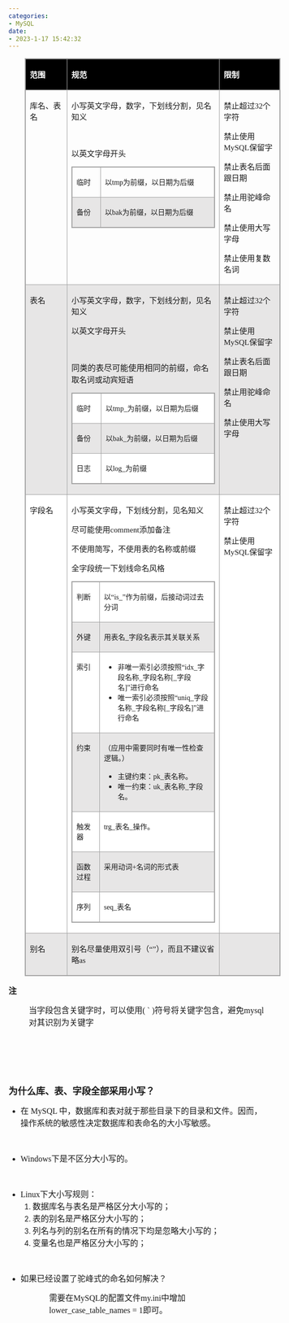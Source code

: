 ```yaml
---
categories:
- MySQL
date:
- 2023-1-17 15:42:32
---
```


<table summary="" cellspacing="0"
    style="border-collapse:collapse; border-color:#a3a3a3; border-style:solid; border-width:1px; margin-left:32px"
    class=" cke_show_border">
    <tbody>
        <tr>
            <td
                style="background-color:black; border-bottom:1px solid #a3a3a3; border-left:1px solid #a3a3a3; border-right:1px solid #a3a3a3; border-top:1px solid #a3a3a3; vertical-align:top; width:1.2423in">
                <p><span style="font-size:11.5pt"><span style="font-family:&quot;Microsoft YaHei UI&quot;"><span
                                style="color:white"><strong>范围</strong></span></span></span></p>
            </td>
            <td
                style="background-color:black; border-bottom:1px solid #a3a3a3; border-left:1px solid #a3a3a3; border-right:1px solid #a3a3a3; border-top:1px solid #a3a3a3; vertical-align:top; width:5.3916in">
                <p><span style="font-size:11.5pt"><span style="font-family:&quot;Microsoft YaHei UI&quot;"><span
                                style="color:white"><strong>规范</strong></span></span></span></p>
            </td>
            <td
                style="background-color:black; border-bottom:1px solid #a3a3a3; border-left:1px solid #a3a3a3; border-right:1px solid #a3a3a3; border-top:1px solid #a3a3a3; vertical-align:top; width:1.8833in">
                <p><span style="font-size:11.5pt"><span style="font-family:&quot;Microsoft YaHei UI&quot;"><span
                                style="color:white"><strong>限制</strong></span></span></span></p>
            </td>
        </tr>
        <tr>
            <td
                style="border-bottom:1px solid #a3a3a3; border-left:1px solid #a3a3a3; border-right:1px solid #a3a3a3; border-top:1px solid #a3a3a3; vertical-align:top; width:1.2423in">
                <p><span style="font-size:11.5pt"><span
                            style="font-family:&quot;Microsoft YaHei UI&quot;">库名、表名</span></span></p>
            </td>
            <td
                style="border-bottom:1px solid #a3a3a3; border-left:1px solid #a3a3a3; border-right:1px solid #a3a3a3; border-top:1px solid #a3a3a3; vertical-align:top; width:5.4736in">
                <p><span style="font-size:11.5pt"><span
                            style="font-family:&quot;Microsoft YaHei UI&quot;">小写英文字母，数字，下划线分割，见名知义</span></span></p>
                <p><span style="font-size:11.5pt"><span
                            style="font-family:&quot;Microsoft YaHei UI&quot;">&nbsp;</span></span></p>
                <p><span style="font-size:11.5pt"><span
                            style="font-family:&quot;Microsoft YaHei UI&quot;">以英文字母开头</span></span></p>
                <table summary="" cellspacing="0"
                    style="border-collapse:collapse; border-color:#a3a3a3; border-style:solid; border-width:1px"
                    class=" cke_show_border">
                    <tbody>
                        <tr>
                            <td
                                style="border-bottom:1px solid #a3a3a3; border-left:1px solid #a3a3a3; border-right:1px solid #a3a3a3; border-top:1px solid #a3a3a3; vertical-align:top; width:.734in">
                                <p><span style="font-size:10.5pt"><span
                                            style="font-family:&quot;Microsoft YaHei UI&quot;">临时</span></span></p>
                            </td>
                            <td
                                style="border-bottom:1px solid #a3a3a3; border-left:1px solid #a3a3a3; border-right:1px solid #a3a3a3; border-top:1px solid #a3a3a3; vertical-align:top; width:4.4937in">
                                <p><span style="font-size:10.5pt"><span
                                            style="font-family:&quot;Microsoft YaHei UI&quot;">以</span><span
                                            style="font-family:&quot;Comic Sans MS&quot;">tmp</span><span
                                            style="font-family:&quot;Microsoft YaHei UI&quot;">为前缀，以日期为后缀</span></span>
                                </p>
                            </td>
                        </tr>
                        <tr>
                            <td
                                style="background-color:#e7e6e6; border-bottom:1px solid #a3a3a3; border-left:1px solid #a3a3a3; border-right:1px solid #a3a3a3; border-top:1px solid #a3a3a3; vertical-align:top; width:.734in">
                                <p><span style="font-size:10.5pt"><span
                                            style="font-family:&quot;Microsoft YaHei UI&quot;">备份</span></span></p>
                            </td>
                            <td
                                style="background-color:#e7e6e6; border-bottom:1px solid #a3a3a3; border-left:1px solid #a3a3a3; border-right:1px solid #a3a3a3; border-top:1px solid #a3a3a3; vertical-align:top; width:4.4937in">
                                <p><span style="font-size:10.5pt"><span
                                            style="font-family:&quot;Microsoft YaHei UI&quot;">以</span><span
                                            style="font-family:&quot;Comic Sans MS&quot;">bak</span><span
                                            style="font-family:&quot;Microsoft YaHei UI&quot;">为前缀，以日期为后缀</span></span>
                                </p>
                            </td>
                        </tr>
                    </tbody>
                </table>
            </td>
            <td
                style="border-bottom:1px solid #a3a3a3; border-left:1px solid #a3a3a3; border-right:1px solid #a3a3a3; border-top:1px solid #a3a3a3; vertical-align:top; width:1.9111in">
                <p><span style="font-size:11.5pt"><span
                            style="font-family:&quot;Microsoft YaHei UI&quot;">禁止超过</span><span
                            style="font-family:&quot;Comic Sans MS&quot;">32</span><span
                            style="font-family:&quot;Microsoft YaHei UI&quot;">个字符</span></span></p>
                <p><span style="font-size:11.5pt"><span
                            style="font-family:&quot;Microsoft YaHei UI&quot;">禁止使用</span><span
                            style="font-family:&quot;Comic Sans MS&quot;">MySQL</span><span
                            style="font-family:&quot;Microsoft YaHei UI&quot;">保留字</span></span></p>
                <p><span style="font-size:11.5pt"><span
                            style="font-family:&quot;Microsoft YaHei UI&quot;">禁止表名后面跟日期</span></span></p>
                <p><span style="font-size:11.5pt"><span
                            style="font-family:&quot;Microsoft YaHei UI&quot;">禁止用驼峰命名</span></span></p>
                <p><span style="font-size:11.5pt"><span
                            style="font-family:&quot;Microsoft YaHei UI&quot;">禁止使用大写字母</span></span></p>
                <p><span style="font-size:11.5pt"><span
                            style="font-family:&quot;Microsoft YaHei UI&quot;">禁止使用复数名词</span></span></p>
            </td>
        </tr>
        <tr>
            <td
                style="background-color:#e7e6e6; border-bottom:1px solid #a3a3a3; border-left:1px solid #a3a3a3; border-right:1px solid #a3a3a3; border-top:1px solid #a3a3a3; vertical-align:top; width:1.2423in">
                <p><span style="font-size:11.5pt"><span
                            style="font-family:&quot;Microsoft YaHei UI&quot;">表名</span></span></p>
            </td>
            <td
                style="background-color:#e7e6e6; border-bottom:1px solid #a3a3a3; border-left:1px solid #a3a3a3; border-right:1px solid #a3a3a3; border-top:1px solid #a3a3a3; vertical-align:top; width:5.4569in">
                <p><span style="font-size:11.5pt"><span
                            style="font-family:&quot;Microsoft YaHei UI&quot;">小写英文字母，数字，下划线分割，见名知义</span></span></p>
                <p><span style="font-size:11.5pt"><span
                            style="font-family:&quot;Microsoft YaHei UI&quot;">以英文字母开头</span></span></p>
                <p><span style="font-size:11.5pt"><span
                            style="font-family:&quot;Microsoft YaHei UI&quot;">&nbsp;</span></span></p>
                <p><span style="font-family:&quot;Microsoft YaHei UI&quot;"><span
                            style="font-size:12.0pt">同类的表尽可能使用相同的前缀，</span><span
                            style="font-size:11.5pt">命名取名词或动宾短语</span></span></p>
                <table summary="" cellspacing="0"
                    style="border-collapse:collapse; border-color:#a3a3a3; border-style:solid; border-width:1px"
                    class=" cke_show_border">
                    <tbody>
                        <tr>
                            <td
                                style="background-color:white; border-bottom:1px solid #a3a3a3; border-left:1px solid #a3a3a3; border-right:1px solid #a3a3a3; border-top:1px solid #a3a3a3; vertical-align:top; width:.7673in">
                                <p><span style="font-size:10.5pt"><span
                                            style="font-family:&quot;Microsoft YaHei UI&quot;">临时</span></span></p>
                            </td>
                            <td
                                style="background-color:white; border-bottom:1px solid #a3a3a3; border-left:1px solid #a3a3a3; border-right:1px solid #a3a3a3; border-top:1px solid #a3a3a3; vertical-align:top; width:4.4437in">
                                <p><span style="font-size:10.5pt"><span
                                            style="font-family:&quot;Microsoft YaHei UI&quot;">以</span><span
                                            style="font-family:&quot;Comic Sans MS&quot;">tmp</span><span
                                            style="font-family:&quot;Comic Sans MS&quot;">_</span><span
                                            style="font-family:&quot;Microsoft YaHei UI&quot;">为前缀，以日期为后缀</span></span>
                                </p>
                            </td>
                        </tr>
                        <tr>
                            <td
                                style="background-color:#e7e6e6; border-bottom:1px solid #a3a3a3; border-left:1px solid #a3a3a3; border-right:1px solid #a3a3a3; border-top:1px solid #a3a3a3; vertical-align:top; width:.7673in">
                                <p><span style="font-size:10.5pt"><span
                                            style="font-family:&quot;Microsoft YaHei UI&quot;">备份</span></span></p>
                            </td>
                            <td
                                style="background-color:#e7e6e6; border-bottom:1px solid #a3a3a3; border-left:1px solid #a3a3a3; border-right:1px solid #a3a3a3; border-top:1px solid #a3a3a3; vertical-align:top; width:4.4437in">
                                <p><span style="font-size:10.5pt"><span
                                            style="font-family:&quot;Microsoft YaHei UI&quot;">以</span><span
                                            style="font-family:&quot;Comic Sans MS&quot;">bak</span><span
                                            style="font-family:&quot;Comic Sans MS&quot;">_</span><span
                                            style="font-family:&quot;Microsoft YaHei UI&quot;">为前缀，以日期为后缀</span></span>
                                </p>
                            </td>
                        </tr>
                        <tr>
                            <td
                                style="background-color:white; border-bottom:1px solid #a3a3a3; border-left:1px solid #a3a3a3; border-right:1px solid #a3a3a3; border-top:1px solid #a3a3a3; vertical-align:top; width:.7673in">
                                <p><span style="font-size:10.5pt"><span
                                            style="font-family:&quot;Microsoft YaHei UI&quot;">日志</span></span></p>
                            </td>
                            <td
                                style="background-color:white; border-bottom:1px solid #a3a3a3; border-left:1px solid #a3a3a3; border-right:1px solid #a3a3a3; border-top:1px solid #a3a3a3; vertical-align:top; width:4.4437in">
                                <p><span style="font-size:10.5pt"><span
                                            style="font-family:&quot;Microsoft YaHei UI&quot;">以</span><span
                                            style="font-family:&quot;Comic Sans MS&quot;">log_</span><span
                                            style="font-family:&quot;Microsoft YaHei UI&quot;">为前缀</span></span></p>
                            </td>
                        </tr>
                    </tbody>
                </table>
            </td>
            <td
                style="background-color:#e7e6e6; border-bottom:1px solid #a3a3a3; border-left:1px solid #a3a3a3; border-right:1px solid #a3a3a3; border-top:1px solid #a3a3a3; vertical-align:top; width:1.9111in">
                <p><span style="font-size:11.5pt"><span
                            style="font-family:&quot;Microsoft YaHei UI&quot;">禁止超过</span><span
                            style="font-family:&quot;Comic Sans MS&quot;">32</span><span
                            style="font-family:&quot;Microsoft YaHei UI&quot;">个字符</span></span></p>
                <p><span style="font-size:11.5pt"><span
                            style="font-family:&quot;Microsoft YaHei UI&quot;">禁止使用</span><span
                            style="font-family:&quot;Comic Sans MS&quot;">MySQL</span><span
                            style="font-family:&quot;Microsoft YaHei UI&quot;">保留字</span></span></p>
                <p><span style="font-size:11.5pt"><span
                            style="font-family:&quot;Microsoft YaHei UI&quot;">禁止表名后面跟日期</span></span></p>
                <p><span style="font-size:11.5pt"><span
                            style="font-family:&quot;Microsoft YaHei UI&quot;">禁止用驼峰命名</span></span></p>
                <p><span style="font-size:11.5pt"><span
                            style="font-family:&quot;Microsoft YaHei UI&quot;">禁止使用大写字母</span></span></p>
            </td>
        </tr>
        <tr>
            <td
                style="background-color:white; border-bottom:1px solid #a3a3a3; border-left:1px solid #a3a3a3; border-right:1px solid #a3a3a3; border-top:1px solid #a3a3a3; vertical-align:top; width:1.2423in">
                <p><span style="font-size:11.5pt"><span
                            style="font-family:&quot;Microsoft YaHei UI&quot;">字段名</span></span></p>
            </td>
            <td
                style="background-color:white; border-bottom:1px solid #a3a3a3; border-left:1px solid #a3a3a3; border-right:1px solid #a3a3a3; border-top:1px solid #a3a3a3; vertical-align:top; width:5.4486in">
                <p><span style="font-size:11.5pt"><span
                            style="font-family:&quot;Microsoft YaHei UI&quot;">小写英文字母，下划线分割，见名知义</span></span></p>
                <p><span style="font-size:11.5pt"><span
                            style="font-family:&quot;Microsoft YaHei UI&quot;">尽可能使用</span><span
                            style="font-family:&quot;Comic Sans MS&quot;">comment</span><span
                            style="font-family:&quot;Microsoft YaHei UI&quot;">添加备注</span></span></p>
                <p><span style="font-size:11.5pt"><span
                            style="font-family:&quot;Microsoft YaHei UI&quot;">不使用简写，不使用表的名称或前缀</span></span></p>
                <p><span style="font-size:11.5pt"><span
                            style="font-family:&quot;Microsoft YaHei UI&quot;">全字段统一下划线命名风格</span></span></p>
                <table summary="" cellspacing="0"
                    style="border-collapse:collapse; border-color:#a3a3a3; border-style:solid; border-width:1px"
                    class=" cke_show_border">
                    <tbody>
                        <tr>
                            <td
                                style="border-bottom:1px solid #a3a3a3; border-left:1px solid #a3a3a3; border-right:1px solid #a3a3a3; border-top:1px solid #a3a3a3; vertical-align:top; width:.8006in">
                                <p><span style="font-size:10.5pt"><span
                                            style="font-family:&quot;Microsoft YaHei UI&quot;">判断</span></span></p>
                            </td>
                            <td
                                style="border-bottom:1px solid #a3a3a3; border-left:1px solid #a3a3a3; border-right:1px solid #a3a3a3; border-top:1px solid #a3a3a3; vertical-align:top; width:4.402in">
                                <p><span style="font-size:10.5pt"><span
                                            style="font-family:&quot;Microsoft YaHei UI&quot;">以</span><span
                                            style="font-family:&quot;Comic Sans MS&quot;">“is_”</span><span
                                            style="font-family:&quot;Microsoft YaHei UI&quot;">作为前缀，后接动词过去分词</span></span>
                                </p>
                            </td>
                        </tr>
                        <tr>
                            <td
                                style="background-color:#e7e6e6; border-bottom:1px solid #a3a3a3; border-left:1px solid #a3a3a3; border-right:1px solid #a3a3a3; border-top:1px solid #a3a3a3; vertical-align:top; width:.8006in">
                                <p><span style="font-size:10.5pt"><span
                                            style="font-family:&quot;Microsoft YaHei UI&quot;">外键</span></span></p>
                            </td>
                            <td
                                style="background-color:#e7e6e6; border-bottom:1px solid #a3a3a3; border-left:1px solid #a3a3a3; border-right:1px solid #a3a3a3; border-top:1px solid #a3a3a3; vertical-align:top; width:4.402in">
                                <p><span style="font-size:10.5pt"><span
                                            style="font-family:&quot;Microsoft YaHei UI&quot;">用表名</span><span
                                            style="font-family:&quot;Comic Sans MS&quot;">_</span><span
                                            style="font-family:&quot;Microsoft YaHei UI&quot;">字段名表示其关联关系</span></span>
                                </p>
                            </td>
                        </tr>
                        <tr>
                            <td
                                style="border-bottom:1px solid #a3a3a3; border-left:1px solid #a3a3a3; border-right:1px solid #a3a3a3; border-top:1px solid #a3a3a3; vertical-align:top; width:.7229in">
                                <p><span style="font-size:10.5pt"><span
                                            style="font-family:&quot;Microsoft YaHei UI&quot;">索引</span></span></p>
                            </td>
                            <td
                                style="border-bottom:1px solid #a3a3a3; border-left:1px solid #a3a3a3; border-right:1px solid #a3a3a3; border-top:1px solid #a3a3a3; vertical-align:top; width:4.5173in">
                                <ul>
                                    <li><span style="font-size:10.5pt"><span
                                                style="font-family:&quot;Microsoft YaHei UI&quot;">非唯一索引必须按照</span></span><span
                                            style="font-size:10.5pt"><span
                                                style="font-family:&quot;Comic Sans MS&quot;">“idx_</span></span><span
                                            style="font-size:10.5pt"><span
                                                style="font-family:&quot;Microsoft YaHei UI&quot;">字段名称</span></span><span
                                            style="font-size:10.5pt"><span
                                                style="font-family:&quot;Comic Sans MS&quot;">_</span></span><span
                                            style="font-size:10.5pt"><span
                                                style="font-family:&quot;Microsoft YaHei UI&quot;">字段名称</span></span><span
                                            style="font-size:10.5pt"><span
                                                style="font-family:&quot;Comic Sans MS&quot;">[_</span></span><span
                                            style="font-size:10.5pt"><span
                                                style="font-family:&quot;Microsoft YaHei UI&quot;">字段名</span></span><span
                                            style="font-size:10.5pt"><span
                                                style="font-family:&quot;Comic Sans MS&quot;">]”</span></span><span
                                            style="font-size:10.5pt"><span
                                                style="font-family:&quot;Microsoft YaHei UI&quot;">进行命名</span></span>
                                    </li>
                                    <li><span style="font-size:10.5pt"><span
                                                style="font-family:&quot;Microsoft YaHei UI&quot;">唯一索引必须按照</span></span><span
                                            style="font-size:10.5pt"><span
                                                style="font-family:&quot;Comic Sans MS&quot;">“uniq_</span></span><span
                                            style="font-size:10.5pt"><span
                                                style="font-family:&quot;Microsoft YaHei UI&quot;">字段名称</span></span><span
                                            style="font-size:10.5pt"><span
                                                style="font-family:&quot;Comic Sans MS&quot;">_</span></span><span
                                            style="font-size:10.5pt"><span
                                                style="font-family:&quot;Microsoft YaHei UI&quot;">字段名称</span></span><span
                                            style="font-size:10.5pt"><span
                                                style="font-family:&quot;Comic Sans MS&quot;">[_</span></span><span
                                            style="font-size:10.5pt"><span
                                                style="font-family:&quot;Microsoft YaHei UI&quot;">字段名</span></span><span
                                            style="font-size:10.5pt"><span
                                                style="font-family:&quot;Comic Sans MS&quot;">]”</span></span><span
                                            style="font-size:10.5pt"><span
                                                style="font-family:&quot;Microsoft YaHei UI&quot;">进行命名</span></span>
                                    </li>
                                </ul>
                            </td>
                        </tr>
                        <tr>
                            <td
                                style="background-color:#e7e6e6; border-bottom:1px solid #a3a3a3; border-left:1px solid #a3a3a3; border-right:1px solid #a3a3a3; border-top:1px solid #a3a3a3; vertical-align:top; width:.7229in">
                                <p><span style="font-size:10.5pt"><span
                                            style="font-family:&quot;Microsoft YaHei UI&quot;">约束</span></span></p>
                            </td>
                            <td
                                style="background-color:#e7e6e6; border-bottom:1px solid #a3a3a3; border-left:1px solid #a3a3a3; border-right:1px solid #a3a3a3; border-top:1px solid #a3a3a3; vertical-align:top; width:4.4805in">
                                <p><span style="font-size:10.5pt"><span
                                            style="font-family:&quot;Microsoft YaHei UI&quot;">（应用中需要同时有唯一性检查逻辑。）</span></span>
                                </p>
                                <ul>
                                    <li><span style="font-size:10.5pt"><span
                                                style="font-family:&quot;Microsoft YaHei UI&quot;">主键约束：</span></span><span
                                            style="font-size:10.5pt"><span
                                                style="font-family:&quot;Comic Sans MS&quot;">pk_</span></span><span
                                            style="font-size:10.5pt"><span
                                                style="font-family:&quot;Microsoft YaHei UI&quot;">表名称。</span></span>
                                    </li>
                                    <li><span style="font-size:10.5pt"><span
                                                style="font-family:&quot;Microsoft YaHei UI&quot;">唯一约束：</span></span><span
                                            style="font-size:10.5pt"><span
                                                style="font-family:&quot;Comic Sans MS&quot;">uk_</span></span><span
                                            style="font-size:10.5pt"><span
                                                style="font-family:&quot;Microsoft YaHei UI&quot;">表名称</span></span><span
                                            style="font-size:10.5pt"><span
                                                style="font-family:&quot;Comic Sans MS&quot;">_</span></span><span
                                            style="font-size:10.5pt"><span
                                                style="font-family:&quot;Microsoft YaHei UI&quot;">字段名。</span></span>
                                    </li>
                                </ul>
                            </td>
                        </tr>
                        <tr>
                            <td
                                style="border-bottom:1px solid #a3a3a3; border-left:1px solid #a3a3a3; border-right:1px solid #a3a3a3; border-top:1px solid #a3a3a3; vertical-align:top; width:.8006in">
                                <p><span style="font-size:10.5pt"><span
                                            style="font-family:&quot;Microsoft YaHei UI&quot;">触发器</span></span></p>
                            </td>
                            <td
                                style="border-bottom:1px solid #a3a3a3; border-left:1px solid #a3a3a3; border-right:1px solid #a3a3a3; border-top:1px solid #a3a3a3; vertical-align:top; width:4.402in">
                                <p><span style="font-size:10.5pt"><span
                                            style="font-family:&quot;Comic Sans MS&quot;">trg_</span><span
                                            style="font-family:&quot;Microsoft YaHei UI&quot;">表名</span><span
                                            style="font-family:&quot;Comic Sans MS&quot;">_</span><span
                                            style="font-family:&quot;Microsoft YaHei UI&quot;">操作。</span></span></p>
                            </td>
                        </tr>
                        <tr>
                            <td
                                style="background-color:#e7e6e6; border-bottom:1px solid #a3a3a3; border-left:1px solid #a3a3a3; border-right:1px solid #a3a3a3; border-top:1px solid #a3a3a3; vertical-align:top; width:.8006in">
                                <p><span style="font-size:10.5pt"><span
                                            style="font-family:&quot;Microsoft YaHei UI&quot;">函数过程</span></span></p>
                            </td>
                            <td
                                style="background-color:#e7e6e6; border-bottom:1px solid #a3a3a3; border-left:1px solid #a3a3a3; border-right:1px solid #a3a3a3; border-top:1px solid #a3a3a3; vertical-align:top; width:4.402in">
                                <p><span style="font-size:10.5pt"><span
                                            style="font-family:&quot;Microsoft YaHei UI&quot;">采用动词</span><span
                                            style="font-family:&quot;Comic Sans MS&quot;">+</span><span
                                            style="font-family:&quot;Microsoft YaHei UI&quot;">名词的形式表</span></span></p>
                            </td>
                        </tr>
                        <tr>
                            <td
                                style="border-bottom:1px solid #a3a3a3; border-left:1px solid #a3a3a3; border-right:1px solid #a3a3a3; border-top:1px solid #a3a3a3; vertical-align:top; width:.8006in">
                                <p><span style="font-size:10.5pt"><span
                                            style="font-family:&quot;Microsoft YaHei UI&quot;">序列</span></span></p>
                            </td>
                            <td
                                style="border-bottom:1px solid #a3a3a3; border-left:1px solid #a3a3a3; border-right:1px solid #a3a3a3; border-top:1px solid #a3a3a3; vertical-align:top; width:4.402in">
                                <p><span style="font-size:10.5pt"><span
                                            style="font-family:&quot;Comic Sans MS&quot;">seq_</span><span
                                            style="font-family:&quot;Microsoft YaHei UI&quot;">表名</span></span></p>
                            </td>
                        </tr>
                    </tbody>
                </table>
            </td>
            <td
                style="background-color:white; border-bottom:1px solid #a3a3a3; border-left:1px solid #a3a3a3; border-right:1px solid #a3a3a3; border-top:1px solid #a3a3a3; vertical-align:top; width:1.9111in">
                <p><span style="font-size:11.5pt"><span
                            style="font-family:&quot;Microsoft YaHei UI&quot;">禁止超过</span><span
                            style="font-family:&quot;Comic Sans MS&quot;">32</span><span
                            style="font-family:&quot;Microsoft YaHei UI&quot;">个字符</span></span></p>
                <p><span style="font-size:11.5pt"><span
                            style="font-family:&quot;Microsoft YaHei UI&quot;">禁止使用</span><span
                            style="font-family:&quot;Comic Sans MS&quot;">MySQL</span><span
                            style="font-family:&quot;Microsoft YaHei UI&quot;">保留字</span></span></p>
            </td>
        </tr>
        <tr>
            <td
                style="background-color:#e7e6e6; border-bottom:1px solid #a3a3a3; border-left:1px solid #a3a3a3; border-right:1px solid #a3a3a3; border-top:1px solid #a3a3a3; vertical-align:top; width:1.2423in">
                <p><span style="font-size:11.5pt"><span
                            style="font-family:&quot;Microsoft YaHei UI&quot;">别名</span></span></p>
            </td>
            <td
                style="background-color:#e7e6e6; border-bottom:1px solid #a3a3a3; border-left:1px solid #a3a3a3; border-right:1px solid #a3a3a3; border-top:1px solid #a3a3a3; vertical-align:top; width:5.3916in">
                <p><span style="font-size:11.5pt"><span
                            style="font-family:&quot;Microsoft YaHei UI&quot;">别名尽量使用双引号（</span><span
                            style="font-family:&quot;Comic Sans MS&quot;">“”</span><span
                            style="font-family:&quot;Microsoft YaHei UI&quot;">），而且不建议省略</span><span
                            style="font-family:&quot;Comic Sans MS&quot;">as</span></span></p>
            </td>
            <td
                style="background-color:#e7e6e6; border-bottom:1px solid #a3a3a3; border-left:1px solid #a3a3a3; border-right:1px solid #a3a3a3; border-top:1px solid #a3a3a3; vertical-align:top; width:1.8833in">
                <p><span style="font-size:11.5pt"><span
                            style="font-family:&quot;Comic Sans MS&quot;">&nbsp;</span></span></p>
            </td>
        </tr>
    </tbody>
</table>
<p><span style="font-size:12.0pt"><span
            style="font-family:&quot;Microsoft YaHei UI&quot;"><strong>注</strong></span></span></p>
<p style="margin-left: 40px;"><span style="font-size:12.0pt"><span
            style="font-family:&quot;Microsoft YaHei UI&quot;">当字段包含关键字时，可以使用</span><span
            style="font-family:&quot;Comic Sans MS&quot;">( ` )</span><span
            style="font-family:&quot;Microsoft YaHei UI&quot;">符号将关键字包含，避免</span><span
            style="font-family:&quot;Comic Sans MS&quot;">mysql</span><span
            style="font-family:&quot;Microsoft YaHei UI&quot;">对其识别为关键字</span></span></p>
<p><span style="font-size:12.0pt"><span style="font-family:&quot;Microsoft YaHei UI&quot;">&nbsp;</span></span></p>
<p><span style="font-size:12.0pt"><span style="font-family:&quot;Comic Sans MS&quot;">&nbsp;</span></span></p>
<p><span style="font-size:12.0pt"><span style="font-family:&quot;Comic Sans MS&quot;">&nbsp;</span></span></p>
<p><span style="font-size:13.5pt"><span
            style="font-family:&quot;Microsoft YaHei UI&quot;"><strong>为什么库、表、字段全部采用小写？</strong></span></span></p>
<ul style="list-style-type:disc">
    <li><span style="font-size:12.0pt"><span style="font-family:&quot;Microsoft YaHei UI&quot;">在</span></span><span
            style="font-size:12.0pt"><span style="font-family:&quot;Comic Sans MS&quot;"> MySQL </span></span><span
            style="font-size:12.0pt"><span
                style="font-family:&quot;Microsoft YaHei UI&quot;">中，数据库和表对就于那些目录下的目录和文件。因而，操作系统的敏感性决定数据库和表命名的大小写敏感。</span></span>
    </li>
</ul>
<p><span style="font-size:12.0pt"><span style="font-family:&quot;Comic Sans MS&quot;">&nbsp;</span></span></p>
<ul style="list-style-type:disc">
    <li><span style="font-size:12.0pt"><span style="font-family:&quot;Comic Sans MS&quot;">Windows</span></span><span
            style="font-size:12.0pt"><span style="font-family:&quot;Microsoft YaHei UI&quot;">下是不区分大小写的。</span></span>
    </li>
</ul>
<p><span style="font-size:12.0pt"><span style="font-family:&quot;Microsoft YaHei UI&quot;">&nbsp;</span></span></p>
<ul style="list-style-type:disc">
    <li><span style="font-size:12.0pt"><span style="font-family:&quot;Comic Sans MS&quot;">Linux</span></span><span
            style="font-size:12.0pt"><span style="font-family:&quot;Microsoft YaHei UI&quot;">下大小写规则：</span></span>
        <ol style="list-style-type:decimal">
            <li value="1"><span style="font-size:12.0pt"><span
                        style="font-family:&quot;Microsoft YaHei UI&quot;">数据库名与表名是严格区分大小写的；</span></span></li>
            <li><span style="font-size:12.0pt"><span
                        style="font-family:&quot;Microsoft YaHei UI&quot;">表的别名是严格区分大小写的；</span></span></li>
            <li><span style="font-size:12.0pt"><span
                        style="font-family:&quot;Microsoft YaHei UI&quot;">列名与列的别名在所有的情况下均是忽略大小写的；</span></span></li>
            <li><span style="font-size:12.0pt"><span
                        style="font-family:&quot;Microsoft YaHei UI&quot;">变量名也是严格区分大小写的；</span></span></li>
        </ol>
    </li>
</ul>
<p><span style="font-size:12.0pt"><span style="font-family:&quot;Comic Sans MS&quot;">&nbsp;</span></span></p>
<ul style="list-style-type:disc">
    <li><span style="font-size:12.0pt"><span
                style="font-family:&quot;Microsoft YaHei UI&quot;">如果已经设置了驼峰式的命名如何解决？</span></span></li>
</ul>
<p style="margin-left: 80px;"><span style="font-size:12.0pt"><span
            style="font-family:&quot;Microsoft YaHei UI&quot;">需要在</span><span
            style="font-family:&quot;Comic Sans MS&quot;">MySQL</span><span
            style="font-family:&quot;Microsoft YaHei UI&quot;">的配置文件</span><span
            style="font-family:&quot;Comic Sans MS&quot;">my.ini</span><span
            style="font-family:&quot;Microsoft YaHei UI&quot;">中增加</span><span
            style="font-family:&quot;Comic Sans MS&quot;"> lower_case_table_names = 1</span><span
            style="font-family:&quot;Microsoft YaHei UI&quot;">即可。</span></span></p>
<p><span style="font-size:13.5pt"><span style="font-family:&quot;Comic Sans MS&quot;">&nbsp;</span></span></p>